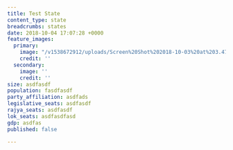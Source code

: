 ```yaml
---
title: Test State
content_type: state
breadcrumbs: states
date: 2018-10-04 17:07:28 +0000
feature_images:
  primary:
    image: "/v1538672912/uploads/Screen%20Shot%202018-10-03%20at%203.47.30%20PM.png"
    credit: ''
  secondary:
    image: ''
    credit: ''
size: asdfasdf
population: fasdfasdf
party_affiliation: asdfads
legislative_seats: asdfasdf
rajya_seats: asdfasdf
lok_seats: asdfasdfasd
gdp: asdfas
published: false

---
```

